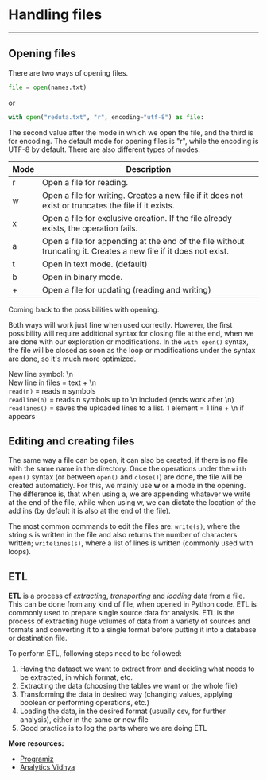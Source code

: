 # Handling files
---
## Opening files
There are two ways of opening files. 
```python
file = open(names.txt)
```
or
```python
with open("reduta.txt", "r", encoding="utf-8") as file:
```

The second value after the mode in which we open the file, and the third is for encoding.
The default mode for opening files is "r", while the encoding is UTF-8 by default. 
There are also different types of modes:

| **Mode** | **Description**                                                                                                  |
|----------|------------------------------------------------------------------------------------------------------------------|
| r        | Open a file for reading.                                                                                         |
| w        | Open a file for writing. Creates a new file if it does not exist or truncates the file if it exists.             |
| x        | Open a file for exclusive creation. If the file already exists, the operation fails.                             |
| a        | Open a file for appending at the end of the file without truncating it. Creates a new file if it does not exist. |
| t        | Open in text mode. (default)                                                                                     
| b        | Open in binary mode.                                                                                             |
| +        | 	Open a file for updating (reading and writing)                                                                  |

Coming back to the possibilities with opening.

Both ways will work just fine when used correctly. However, the first
possibility will require additional syntax for closing file at the end, when we are done
with our exploration or modifications. 
In the `with open()` syntax, the file will be closed as soon as the loop or modifications
under the syntax are done, so it's much more optimized.

New line symbol: \n  
New line in files = text + \n  
`read(n)` = reads n symbols  
`readline(n)` = reads n symbols up to \n included (ends work after \n)  
`readlines()` = saves the uploaded lines to a list. 1 element = 1 line + \n if appears  

## Editing and creating files

The same way a file can be open, it can also be created, if there is no file with the same name in the directory.
Once the operations under the `with open()` syntax (or between `open()` and `close()`) are done, the file will be created automaticly.
For this, we mainly use **w** or **a** mode in the opening. The difference is, that when using a, we are appending whatever we write at the end of the file, while when using w, we can dictate the location of the add ins (by default it is also at the end of the file).

The most common commands to edit the files are:
`write(s)`, where the string s is written in the file and also returns the number of characters written;
`writelines(s)`, where a list of lines is written (commonly used with loops).

## ETL

**ETL** is a process of *extracting*, *transporting* and *loading* data from a file. 
This can be done from any kind of file, when opened in Python code. 
ETL is commonly used to prepare single source data for analysis. ETL is the process of extracting huge volumes of data from a variety of sources and formats and converting it to a single format before putting it into a database or destination file.

To perform ETL, following steps need to be followed:
1. Having the dataset we want to extract from and deciding what needs to be extracted, in which format, etc.
2. Extracting the data (choosing the tables we want or the whole file)
3. Transforming the data in desired way (changing values, applying boolean or performing operations, etc.)
4. Loading the data, in the desired format (usually csv, for further analysis), either in the same or new file
5. Good practice is to log the parts where we are doing ETL

**More resources:**
- [Programiz](https://www.programiz.com/python-programming/file-operation)
- [Analytics Vidhya](https://www.analyticsvidhya.com/blog/2021/06/implementing-python-to-learn-data-engineering-etl-process/)
